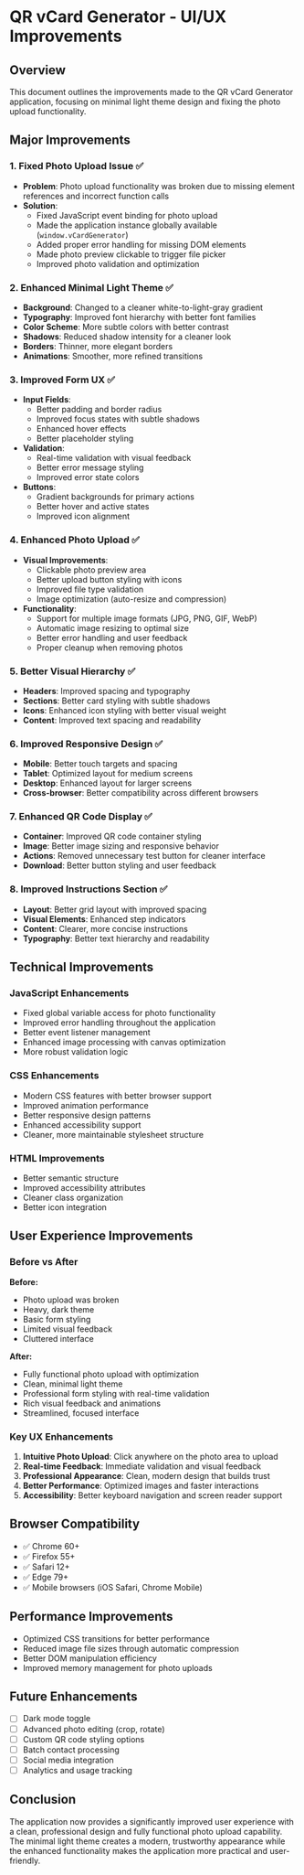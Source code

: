 # QR vCard Generator - UI/UX Improvements

## Overview
This document outlines the improvements made to the QR vCard Generator application, focusing on minimal light theme design and fixing the photo upload functionality.

## Major Improvements

### 1. **Fixed Photo Upload Issue** ✅
- **Problem**: Photo upload functionality was broken due to missing element references and incorrect function calls
- **Solution**: 
  - Fixed JavaScript event binding for photo upload
  - Made the application instance globally available (`window.vCardGenerator`)
  - Added proper error handling for missing DOM elements
  - Made photo preview clickable to trigger file picker
  - Improved photo validation and optimization

### 2. **Enhanced Minimal Light Theme** ✅
- **Background**: Changed to a cleaner white-to-light-gray gradient
- **Typography**: Improved font hierarchy with better font families
- **Color Scheme**: More subtle colors with better contrast
- **Shadows**: Reduced shadow intensity for a cleaner look
- **Borders**: Thinner, more elegant borders
- **Animations**: Smoother, more refined transitions

### 3. **Improved Form UX** ✅
- **Input Fields**: 
  - Better padding and border radius
  - Improved focus states with subtle shadows
  - Enhanced hover effects
  - Better placeholder styling
- **Validation**: 
  - Real-time validation with visual feedback
  - Better error message styling
  - Improved error state colors
- **Buttons**: 
  - Gradient backgrounds for primary actions
  - Better hover and active states
  - Improved icon alignment

### 4. **Enhanced Photo Upload** ✅
- **Visual Improvements**:
  - Clickable photo preview area
  - Better upload button styling with icons
  - Improved file type validation
  - Image optimization (auto-resize and compression)
- **Functionality**:
  - Support for multiple image formats (JPG, PNG, GIF, WebP)
  - Automatic image resizing to optimal size
  - Better error handling and user feedback
  - Proper cleanup when removing photos

### 5. **Better Visual Hierarchy** ✅
- **Headers**: Improved spacing and typography
- **Sections**: Better card styling with subtle shadows
- **Icons**: Enhanced icon styling with better visual weight
- **Content**: Improved text spacing and readability

### 6. **Improved Responsive Design** ✅
- **Mobile**: Better touch targets and spacing
- **Tablet**: Optimized layout for medium screens
- **Desktop**: Enhanced layout for larger screens
- **Cross-browser**: Better compatibility across different browsers

### 7. **Enhanced QR Code Display** ✅
- **Container**: Improved QR code container styling
- **Image**: Better image sizing and responsive behavior
- **Actions**: Removed unnecessary test button for cleaner interface
- **Download**: Better button styling and user feedback

### 8. **Improved Instructions Section** ✅
- **Layout**: Better grid layout with improved spacing
- **Visual Elements**: Enhanced step indicators
- **Content**: Clearer, more concise instructions
- **Typography**: Better text hierarchy and readability

## Technical Improvements

### JavaScript Enhancements
- Fixed global variable access for photo functionality
- Improved error handling throughout the application
- Better event listener management
- Enhanced image processing with canvas optimization
- More robust validation logic

### CSS Enhancements
- Modern CSS features with better browser support
- Improved animation performance
- Better responsive design patterns
- Enhanced accessibility support
- Cleaner, more maintainable stylesheet structure

### HTML Improvements
- Better semantic structure
- Improved accessibility attributes
- Cleaner class organization
- Better icon integration

## User Experience Improvements

### Before vs After

**Before:**
- Photo upload was broken
- Heavy, dark theme
- Basic form styling
- Limited visual feedback
- Cluttered interface

**After:**
- Fully functional photo upload with optimization
- Clean, minimal light theme
- Professional form styling with real-time validation
- Rich visual feedback and animations
- Streamlined, focused interface

### Key UX Enhancements
1. **Intuitive Photo Upload**: Click anywhere on the photo area to upload
2. **Real-time Feedback**: Immediate validation and visual feedback
3. **Professional Appearance**: Clean, modern design that builds trust
4. **Better Performance**: Optimized images and faster interactions
5. **Accessibility**: Better keyboard navigation and screen reader support

## Browser Compatibility
- ✅ Chrome 60+
- ✅ Firefox 55+
- ✅ Safari 12+
- ✅ Edge 79+
- ✅ Mobile browsers (iOS Safari, Chrome Mobile)

## Performance Improvements
- Optimized CSS transitions for better performance
- Reduced image file sizes through automatic compression
- Better DOM manipulation efficiency
- Improved memory management for photo uploads

## Future Enhancements
- [ ] Dark mode toggle
- [ ] Advanced photo editing (crop, rotate)
- [ ] Custom QR code styling options
- [ ] Batch contact processing
- [ ] Social media integration
- [ ] Analytics and usage tracking

## Conclusion
The application now provides a significantly improved user experience with a clean, professional design and fully functional photo upload capability. The minimal light theme creates a modern, trustworthy appearance while the enhanced functionality makes the application more practical and user-friendly.
